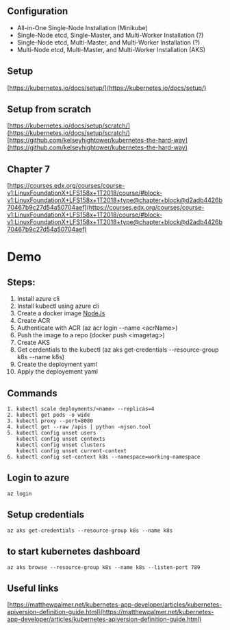 ## Configuration
- All-in-One Single-Node Installation (Minikube)
- Single-Node etcd, Single-Master, and Multi-Worker Installation (?)
- Single-Node etcd, Multi-Master, and Multi-Worker Installation (?)
- Multi-Node etcd, Multi-Master, and Multi-Worker Installation (AKS)

## Setup
[https://kubernetes.io/docs/setup/](https://kubernetes.io/docs/setup/)

## Setup from scratch
[https://kubernetes.io/docs/setup/scratch/](https://kubernetes.io/docs/setup/scratch/)
[https://github.com/kelseyhightower/kubernetes-the-hard-way](https://github.com/kelseyhightower/kubernetes-the-hard-way)

## Chapter 7
[https://courses.edx.org/courses/course-v1:LinuxFoundationX+LFS158x+1T2018/course/#block-v1:LinuxFoundationX+LFS158x+1T2018+type@chapter+block@d2adb4426b70467b9c27d54a50704aef](https://courses.edx.org/courses/course-v1:LinuxFoundationX+LFS158x+1T2018/course/#block-v1:LinuxFoundationX+LFS158x+1T2018+type@chapter+block@d2adb4426b70467b9c27d54a50704aef)

# Demo
## Steps:
1. Install azure cli
2. Install kubectl using azure cli
3. Create a docker image [NodeJs](https://nodejs.org/en/docs/guides/nodejs-docker-webapp/)
4. Create ACR
5. Authenticate with ACR (az acr login --name \<acrName>)
4. Push the image to a repo (docker push \<imagetag>)
5. Create AKS
6. Get cerdentials to the kubectl (az aks get-credentials --resource-group k8s --name k8s)
7. Create the deployment yaml
8. Apply the deployement yaml


## Commands
    1. kubectl scale deployments/<name> --replicas=4
    2. kubectl get pods -o wide
    3. kubectl proxy --port=8080
    4. kubectl get --raw /apis | python -mjson.tool    
    5. kubectl config unset users  
       kubectl config unset contexts  
       kubectl config unset clusters  
       kubectl config unset current-context  
    6. kubectl config set-context k8s --namespace=working-namespace

## Login to azure
    az login

## Setup credentials
    az aks get-credentials --resource-group k8s --name k8s

## to start kubernetes dashboard
    az aks browse --resource-group k8s --name k8s --listen-port 789
    
    
## Useful links
[https://matthewpalmer.net/kubernetes-app-developer/articles/kubernetes-apiversion-definition-guide.html](https://matthewpalmer.net/kubernetes-app-developer/articles/kubernetes-apiversion-definition-guide.html)

